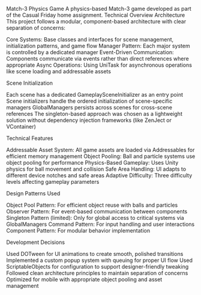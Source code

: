 Match-3 Physics Game
A physics-based Match-3 game developed as part of the Casual Friday home assignment.
Technical Overview
Architecture
This project follows a modular, component-based architecture with clear separation of concerns:

Core Systems: Base classes and interfaces for scene management, initialization patterns, and game flow
Manager Pattern: Each major system is controlled by a dedicated manager
Event-Driven Communication: Components communicate via events rather than direct references where appropriate
Async Operations: Using UniTask for asynchronous operations like scene loading and addressable assets

Scene Initialization

Each scene has a dedicated GameplaySceneInitializer as an entry point
Scene initializers handle the ordered initialization of scene-specific managers
GlobalManagers persists across scenes for cross-scene references
The singleton-based approach was chosen as a lightweight solution without dependency injection frameworks (like ZenJect or VContainer)

Technical Features

Addressable Asset System: All game assets are loaded via Addressables for efficient memory management
Object Pooling: Ball and particle systems use object pooling for performance
Physics-Based Gameplay: Uses Unity physics for ball movement and collision
Safe Area Handling: UI adapts to different device notches and safe areas
Adaptive Difficulty: Three difficulty levels affecting gameplay parameters

Design Patterns Used

Object Pool Pattern: For efficient object reuse with balls and particles
Observer Pattern: For event-based communication between components
Singleton Pattern (limited): Only for global access to critical systems via GlobalManagers
Command Pattern: For input handling and user interactions
Component Pattern: For modular behavior implementation

Development Decisions

Used DOTween for UI animations to create smooth, polished transitions
Implemented a custom popup system with queuing for proper UI flow
Used ScriptableObjects for configuration to support designer-friendly tweaking
Followed clean architecture principles to maintain separation of concerns
Optimized for mobile with appropriate object pooling and asset management

